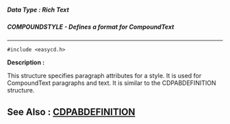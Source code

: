 ##### Data Type : Rich Text
##### COMPOUNDSTYLE - Defines a format for CompoundText
---
```
#include <easycd.h>
```
**Description :**

This structure specifies paragraph attributes for a style.  It is used  for 
CompoundText paragraphs and text.  It is similar to the CDPABDEFINITION 
structure.

**See Also :**
[CDPABDEFINITION](/domino-c-api-docs/reference/Data/CDPABDEFINITION)
---
